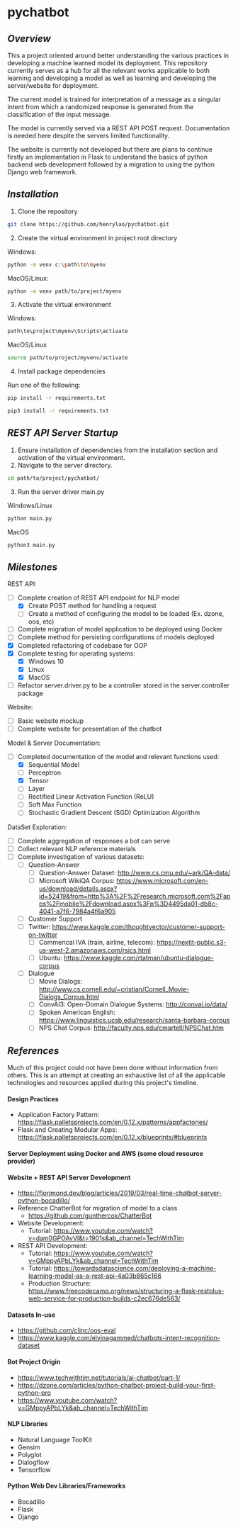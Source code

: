 # pychatbot

## *Overview*

This a project oriented around better understanding the various practices in developing a machine learned model its
deployment. This repository currently serves as a hub for all the relevant works applicable to both learning and
developing a model as well as learning and developing the server/website for deployment.

The current model is trained for interpretation of a message as a singular intent from which a randomized response is
generated from the classification of the input message.

The model is currently served via a REST API POST request. Documentation is needed here despite the servers limited
functionality.

The website is currently not developed but there are plans to continue firstly an implementation in Flask to understand
the basics of python backend web development followed by a migration to using the python Django web framework.

## *Installation*

1. Clone the repository

``` sh
git clone https://github.com/henrylao/pychatbot.git
```

2. Create the virtual environment in project root directory<br>

Windows:

```sh
python -m venv c:\path\to\myenv
```

MacOS/Linux:

```sh
python -m venv path/to/project/myenv
```

3. Activate the virtual environment<br>

Windows:

```sh
path\to\project\myenv\Scripts\activate
```

MacOS/Linux

```sh
source path/to/project/myvenv/activate
```

4. Install package dependencies<br>

Run one of the following:

``` sh
pip install -r requirements.txt
```

``` sh
pip3 install -r requirements.txt
```

## *REST API Server Startup*

1. Ensure installation of dependencies from the installation section and activation of the virtual environment.
2. Navigate to the server directory.

``` sh
cd path/to/project/pychatbot/
```

3. Run the server driver main.py<br>

Windows/Linux

``` sh
python main.py
```

MacOS

``` sh
python3 main.py
```

## *Milestones*

REST API:

* [ ] Complete creation of REST API endpoint for NLP model
    * [x] Create POST method for handling a request
    * [ ] Create a method of configuring the model to be loaded (Ex. dzone, oos, etc)
* [ ] Complete migration of model application to be deployed using Docker
* [ ] Complete method for persisting configurations of models deployed
* [x] Completed refactoring of codebase for OOP
* [x] Complete testing for operating systems:
    * [x] Windows 10
    * [x] Linux
    * [x] MacOS
* [ ] Refactor server.driver.py to be a controller stored in the server.controller package

Website:

* [ ] Basic website mockup
* [ ] Complete website for presentation of the chatbot

Model & Server Documentation:

* [ ] Completed documentation of the model and relevant functions used:
    * [x] Sequential Model
    * [ ] Perceptron
    * [x] Tensor
    * [ ] Layer
    * [ ] Rectified Linear Activation Function (ReLU)
    * [ ] Soft Max Function
    * [ ] Stochastic Gradient Descent (SGD) Optimization Algorithm

DataSet Exploration:
* [ ] Complete aggregation of responses a bot can serve
* [ ] Collect relevant NLP reference materials  
* [ ] Complete investigation of various datasets:
    * [ ] Question-Answer
        * [ ] Question-Answer Dataset: http://www.cs.cmu.edu/~ark/QA-data/
        * [ ] Microsoft WikiQA
          Corpus: https://www.microsoft.com/en-us/download/details.aspx?id=52419&from=http%3A%2F%2Fresearch.microsoft.com%2Fapps%2Fmobile%2Fdownload.aspx%3Fp%3D4495da01-db8c-4041-a7f6-7984a4f6a905
    * [ ] Customer Support
    *   [ ] Twitter: https://www.kaggle.com/thoughtvector/customer-support-on-twitter
        * [ ] Commerical IVA (train, airline, telecom): https://nextit-public.s3-us-west-2.amazonaws.com/rsics.html
        * [ ] Ubuntu: https://www.kaggle.com/rtatman/ubuntu-dialogue-corpus
    * [ ] Dialogue
        * [ ] Movie Dialogs: http://www.cs.cornell.edu/~cristian/Cornell_Movie-Dialogs_Corpus.html
        * [ ] ConvAI3: Open-Domain Dialogue Systems: http://convai.io/data/
        * [ ] Spoken American English: https://www.linguistics.ucsb.edu/research/santa-barbara-corpus
        * [ ] NPS Chat Corpus: http://faculty.nps.edu/cmartell/NPSChat.htm

## *References*

Much of this project could not have been done without information from others. This is an attempt at creating an
exhaustive list of all the applicable technologies and resources applied during this project's timeline.

#### Design Practices

* Application Factory Pattern: https://flask.palletsprojects.com/en/0.12.x/patterns/appfactories/
* Flask and Creating Modular Apps: https://flask.palletsprojects.com/en/0.12.x/blueprints/#blueprints

#### Server Deployment using Docker and AWS (some cloud resource provider)

#### Website + REST API Server Development

* https://florimond.dev/blog/articles/2019/03/real-time-chatbot-server-python-bocadillo/
* Reference ChatterBot for migration of model to a class
    - https://github.com/gunthercox/ChatterBot
* Website Development:
    - Tutorial: https://www.youtube.com/watch?v=dam0GPOAvVI&t=1901s&ab_channel=TechWithTim
* REST API Development:
    - Tutorial: https://www.youtube.com/watch?v=GMppyAPbLYk&ab_channel=TechWithTim
    - Tutorial: https://towardsdatascience.com/deploying-a-machine-learning-model-as-a-rest-api-4a03b865c166
    - Production
      Structure: https://www.freecodecamp.org/news/structuring-a-flask-restplus-web-service-for-production-builds-c2ec676de563/

#### Datasets In-use

* https://github.com/clinc/oos-eval
* https://www.kaggle.com/elvinagammed/chatbots-intent-recognition-dataset

#### Bot Project Origin

* https://www.techwithtim.net/tutorials/ai-chatbot/part-1/
* https://dzone.com/articles/python-chatbot-project-build-your-first-python-pro
* https://www.youtube.com/watch?v=GMppyAPbLYk&ab_channel=TechWithTim

#### NLP Libraries

* Natural Language ToolKit
* Gensim
* Polyglot
* Dialogflow
* Tensorflow


#### Python Web Dev Libraries/Frameworks

* Bocadillo
* Flask
* Django
